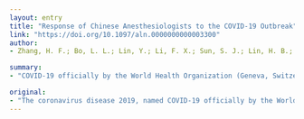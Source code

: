 ```yaml
---
layout: entry
title: "Response of Chinese Anesthesiologists to the COVID-19 Outbreak"
link: "https://doi.org/10.1097/aln.0000000000003300"
author:
- Zhang, H. F.; Bo, L. L.; Lin, Y.; Li, F. X.; Sun, S. J.; Lin, H. B.; Xu, S. Y.; Bian, J. J.; Yao, S. L.; Chen, X. D.; Meng, L.; Deng, X. M.

summary:
- "COVID-19 officially by the World Health Organization (Geneva, Switzerland) on February 12, 2020, has spread at unprecedented speed. Since the first outbreak in Wuhan, China, Chinese anesthesiologists encountered increasing numbers of infected patients since December 2019. Special platforms have also been set up to provide free mental health care to all anesthesia providers participating in acute and critical caring. The current article documents the actions taken, lesson learned, and future work needed."

original:
- "The coronavirus disease 2019, named COVID-19 officially by the World Health Organization (Geneva, Switzerland) on February 12, 2020, has spread at unprecedented speed. After the first outbreak in Wuhan, China, Chinese anesthesiologists encountered increasing numbers of infected patients since December 2019. Because the main route of transmission is via respiratory droplets and close contact, anesthesia providers are at a high risk when responding to the devastating mass emergency. So far, actions have been taken including but not limited to nationwide actions and online education regarding special procedures of airway management, oxygen therapy, ventilation support, hemodynamic management, sedation, and analgesia. As the epidemic situation has lasted for months (thus far), special platforms have also been set up to provide free mental health care to all anesthesia providers participating in acute and critical caring for COVID-19 patients. The current article documents the actions taken, lesson learned, and future work needed."
---
```



